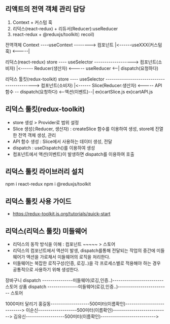 ## 리액트의 전역 객체 관리 담당 
1. Context + 커스텀 훅
2. 리덕스(react-redux) + 리듀서(Reducer):useReducer
3. react-redux + @reduxjs/toolkit(: recoil)  

전역객체
Context ----useContext --------> 컴포넌트 
    |<------useXXX(커스텀훅) <-----|

리덕스(react-redux)
store ---- useSelector -------------------> 컴포넌트(소비자) 
 |<------ Reducer(생산자) <----- useReducer <--|  dispatch(요청하다)

리덕스 툴킷(redux-toolkit)
store ---- useSelector -------------------------------------------> 컴포넌트(소비자) 
 |<------ Slice(Reducer:생산자) <----- API 함수 -- dispatch(요청하다) <--액션(이벤트)--|
          ex)cartSlice.js         ex)cartAPI.js


## 리덕스 툴킷(redux-toolkit)
- store 생성 > Provider로 범위 설정
- Slice 생성(:Reducer, 생산자) 
  : createSlice 함수를 이용하여 생성, store에 진열한 전역 객체 생성, 관리
- API 함수 생성 : Slice에서 사용하는 데이터 생성, 전달
- dispatch : useDispatch()를 이용하여 생성
- 컴포넌트에서 액션(이벤트)이 발생하면 dispatch를 이용하여 호출

## 리덕스 툴킷 라이브러리 설치
npm i react-redux
npm i @reduxjs/toolkit

## 리덕스 툴킷 사용 가이드
- https://redux-toolkit.js.org/tutorials/quick-start


## 리덕스(리덕스 툴킷) 미들웨어 
-  리덕스의 동작 방식을 이해 : 컴포넌트 ~~~~~ > 스토어
-  리덕스의 컴포넌트에서 액션이 발생, dispatch를통해 전달되는 작업의 중간에
   미들웨어가 액션을 가로채서 미들웨어의 로직을 처리한다.
-  미들웨어는 복잡한 로직구성(인증, 로깅..)을 각 프로세스별로 적용해야 하는 경우
   공통적으로 사용하기 위해 생성한다.

장바구니 dispatch ---------------미들웨어(로깅,인증..)------------------------- 스토어
상품    dispatch ---------------미들웨어(로깅,인증..)------------------------- 스토어 


1000미터 달리기
홍길동-------------------500미터(이름확인)--------------------------->
이순신-------------------500미터(이름확인)--------------------------->
김유신-------------------500미터(이름확인)--------------------------->